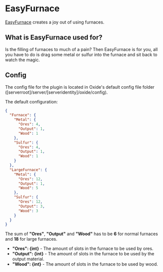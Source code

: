# EasyFurnace
[EasyFurnace](http://oxidemod.org/plugins/1191/) creates a joy out of using furnaces.

## What is EasyFurnace used for?
Is the filling of furnaces to much of a pain? Then EasyFurnace is for you, all you have to do is drag some metal or sulfur into the furnace and sit back to watch the magic.

## Config
The config file for the plugin is located in Oxide's default config file folder ([serverroot]/server/[serveridentity]/oxide/config).

The default configuration:
```json
{
  "Furnace": {
    "Metal": {
      "Ores": 4,
      "Output": 1,
      "Wood": 1
    },
    "Sulfur": {
      "Ores": 4,
      "Output": 1,
      "Wood": 1
    }
  },
  "LargeFurnace": {
    "Metal": {
      "Ores": 12,
      "Output": 1,
      "Wood": 5
    },
    "Sulfur": {
      "Ores": 12,
      "Output": 3,
      "Wood": 3
    }
  }
}
```
The sum of **"Ores"**, **"Output"** and **"Wood"** has to be **6** for normal furnaces and **18** for large furnaces.
* **"Ores": {int}** - The amount of slots in the furnace to be used by ores.
* **"Output": {int}** - The amount of slots in the furnace to be used by the output material.
* **"Wood": {int}** - The amount of slots in the furnace to be used by wood.
